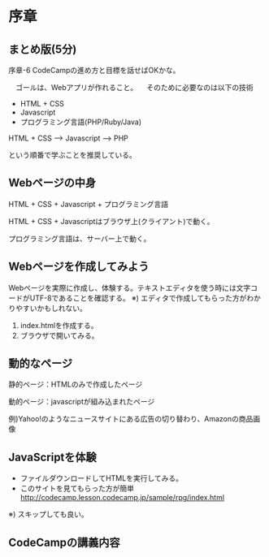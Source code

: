 # 序章
## まとめ版(5分)
 序章-6 CodeCampの進め方と目標を話せばOKかな。

　ゴールは、Webアプリが作れること。
　そのために必要なのは以下の技術

* HTML + CSS
* Javascript
* プログラミング言語(PHP/Ruby/Java)

HTML + CSS --> Javascript --> PHP

という順番で学ぶことを推奨している。
 
## Webページの中身
HTML + CSS + Javascript + プログラミング言語

HTML + CSS + Javascriptはブラウザ上(クライアント)で動く。

プログラミング言語は、サーバー上で動く。

## Webページを作成してみよう

Webページを実際に作成し、体験する。テキストエディタを使う時には文字コードがUTF-8であることを確認する。
※) エディタで作成してもらった方がわかりやすいかもしれない。

1. index.htmlを作成する。
1. ブラウザで開いてみる。

## 動的なページ

静的ページ：HTMLのみで作成したページ

動的ページ：javascriptが組み込まれたページ

例)Yahoo!のようなニュースサイトにある広告の切り替わり、Amazonの商品画像

## JavaScriptを体験

* ファイルダウンロードしてHTMLを実行してみる。
* このサイトを見てもらった方が簡単
http://codecamp.lesson.codecamp.jp/sample/rpg/index.html

※) スキップしても良い。

## CodeCampの講義内容
